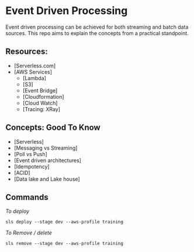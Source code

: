 # Event Driven Processing
Event driven processing can be achieved for both streaming and batch data sources. This repo aims to explain the concepts
from a practical standpoint.

## Resources:
* [Serverless.com]
* [AWS Services]
  * [Lambda]
  * [S3]
  * [Event Bridge]
  * [Cloudformation]
  * [Cloud Watch]
  * [Tracing: XRay]

## Concepts: Good To Know
* [Serverless]
* [Messaging vs Streaming]
* [Poll vs Push]
* [Event driven architectures]
* [Idempotency]
* [ACID]
* [Data lake and Lake house]

## Commands

*To deploy*
```shell
sls deploy --stage dev --aws-profile training 
```

*To Remove / delete*
```shell
sls remove --stage dev --aws-profile training 
```